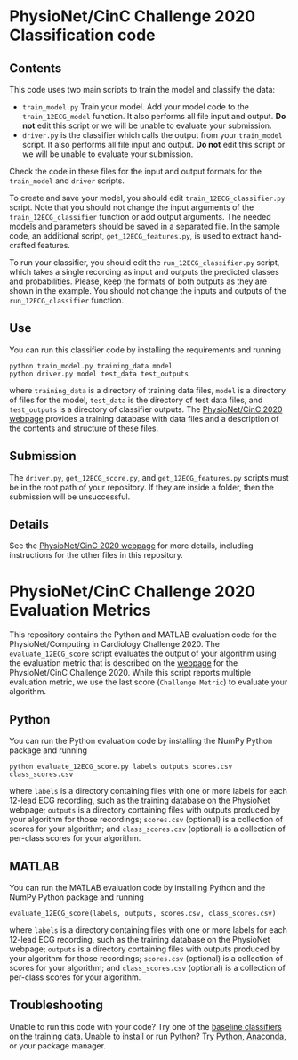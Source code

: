 # PhysioNet/CinC Challenge 2020  Classification code

## Contents

This code uses two main scripts to train the model and classify the data:

* `train_model.py` Train your model. Add your model code to the `train_12ECG_model` function. It also performs all file input and output. **Do not** edit this script or we will be unable to evaluate your submission.
* `driver.py` is the classifier which calls the output from your `train_model` script. It also performs all file input and output. **Do not** edit this script or we will be unable to evaluate your submission.

Check the code in these files for the input and output formats for the `train_model` and `driver` scripts.

To create and save your model, you should edit `train_12ECG_classifier.py` script. Note that you should not change the input arguments of the `train_12ECG_classifier` function or add output arguments. The needed models and parameters should be saved in a separated file. In the sample code, an additional script, `get_12ECG_features.py`, is used to extract hand-crafted features. 

To run your classifier, you should edit the `run_12ECG_classifier.py` script, which takes a single recording as input and outputs the predicted classes and probabilities. Please, keep the formats of both outputs as they are shown in the example. You should not change the inputs and outputs of the `run_12ECG_classifier` function.

## Use

You can run this classifier code by installing the requirements and running

    python train_model.py training_data model   
    python driver.py model test_data test_outputs

where `training_data` is a directory of training data files, `model` is a directory of files for the model, `test_data` is the directory of test data files, and `test_outputs` is a directory of classifier outputs.  The [PhysioNet/CinC 2020 webpage](https://physionetchallenges.github.io/2020/) provides a training database with data files and a description of the contents and structure of these files.

## Submission

The `driver.py`, `get_12ECG_score.py`, and `get_12ECG_features.py` scripts must be in the root path of your repository. If they are inside a folder, then the submission will be unsuccessful.

## Details

See the [PhysioNet/CinC 2020 webpage](https://physionetchallenges.github.io/2020/) for more details, including instructions for the other files in this repository.


# PhysioNet/CinC Challenge 2020 Evaluation Metrics

This repository contains the Python and MATLAB evaluation code for the PhysioNet/Computing in Cardiology Challenge 2020. The `evaluate_12ECG_score` script evaluates the output of your algorithm using the evaluation metric that is described on the [webpage](https://physionetchallenges.github.io/2020/) for the PhysioNet/CinC Challenge 2020. While this script reports multiple evaluation metric, we use the last score (`Challenge Metric`) to evaluate your algorithm.

## Python

You can run the Python evaluation code by installing the NumPy Python package and running

    python evaluate_12ECG_score.py labels outputs scores.csv class_scores.csv

where `labels` is a directory containing files with one or more labels for each 12-lead ECG recording, such as the training database on the PhysioNet webpage; `outputs` is a directory containing files with outputs produced by your algorithm for those recordings; `scores.csv` (optional) is a collection of scores for your algorithm; and `class_scores.csv` (optional) is a collection of per-class scores for your algorithm.

## MATLAB

You can run the MATLAB evaluation code by installing Python and the NumPy Python package and running

    evaluate_12ECG_score(labels, outputs, scores.csv, class_scores.csv)

where `labels` is a directory containing files with one or more labels for each 12-lead ECG recording, such as the training database on the PhysioNet webpage; `outputs` is a directory containing files with outputs produced by your algorithm for those recordings; `scores.csv` (optional) is a collection of scores for your algorithm; and `class_scores.csv` (optional) is a collection of per-class scores for your algorithm.

## Troubleshooting

Unable to run this code with your code? Try one of the [baseline classifiers](https://physionetchallenges.github.io/2020/#submissions) on the [training data](https://physionetchallenges.github.io/2020/#data). Unable to install or run Python? Try  [Python](https://www.python.org/downloads/), [Anaconda](https://www.anaconda.com/products/individual), or your package manager.

